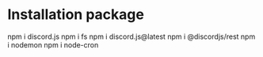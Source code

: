 # Installation package
npm i discord.js
npm i fs
npm i discord.js@latest
npm i @discordjs/rest
npm i nodemon
npm i node-cron
